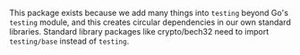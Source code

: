 This package exists because we add many things into `testing` beyond Go's
`testing` module, and this creates circular dependencies in our own standard
libraries. Standard library packages like crypto/bech32 need to import
`testing/base` instead of `testing`.
